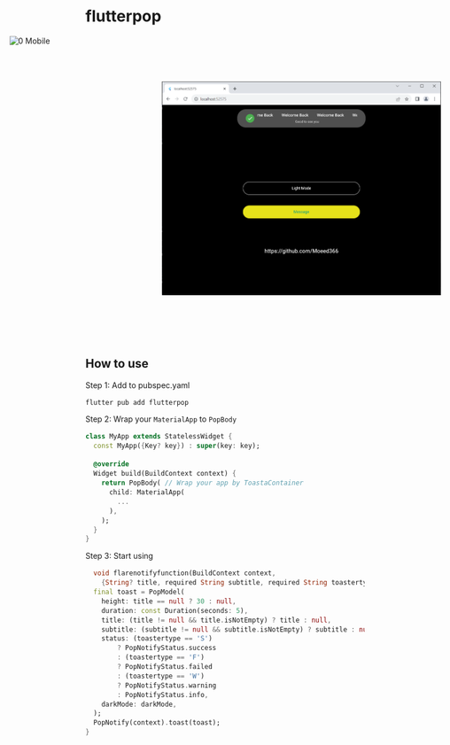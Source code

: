 # flutterpop
<div style="display: flex; justify-content: center; align-items: center;">
    <img width="275" height="550" alt="0 Mobile" src="https://github.com/Moeed366/flutterpop/assets/101408316/2e051766-73c6-4fb3-92c2-99331ae8a2de">
      <img width="675" alt="1 Web" src="https://github.com/Moeed366/flutterpop/blob/main/ss/web.png?raw=true">
</div>



## How to use

Step 1: Add to pubspec.yaml

```
flutter pub add flutterpop
```

Step 2: Wrap your `MaterialApp` to `PopBody`

```dart
class MyApp extends StatelessWidget {
  const MyApp({Key? key}) : super(key: key);

  @override
  Widget build(BuildContext context) {
    return PopBody( // Wrap your app by ToastaContainer
      child: MaterialApp(
        ...
      ),
    );
  }
}
```

Step 3: Start using

```dart
  void flarenotifyfunction(BuildContext context,
    {String? title, required String subtitle, required String toastertype}) {
  final toast = PopModel(
    height: title == null ? 30 : null,
    duration: const Duration(seconds: 5),
    title: (title != null && title.isNotEmpty) ? title : null,
    subtitle: (subtitle != null && subtitle.isNotEmpty) ? subtitle : null,
    status: (toastertype == 'S')
        ? PopNotifyStatus.success
        : (toastertype == 'F')
        ? PopNotifyStatus.failed
        : (toastertype == 'W')
        ? PopNotifyStatus.warning
        : PopNotifyStatus.info,
    darkMode: darkMode,
  );
  PopNotify(context).toast(toast);
}
```
